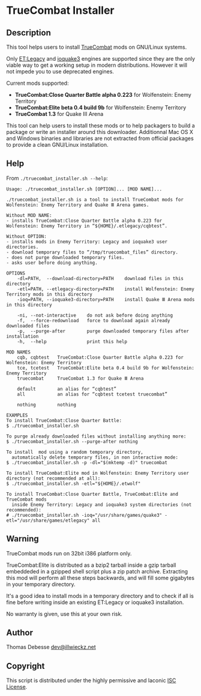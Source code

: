 TrueCombat Installer
====================

Description
-----------

This tool helps users to install [TrueCombat](http://truecombatelite.com/) mods on GNU/Linux systems.

Only [ET:Legacy](http://etlegacy.com/) and [ioquake3](http://ioquake3.org/) engines are supported since they are the only viable way to get a working setup in modern distributions. However it will not impede you to use deprecated engines.

Current mods supported:

* **TrueCombat:Close Quarter Battle alpha 0.223** for Wolfenstein: Enemy Territory
* **TrueCombat:Elite beta 0.4 build 9b** for Wolfenstein: Enemy Territory
* **TrueCombat 1.3** for Quake Ⅲ Arena

This tool can help users to install these mods or to help packagers to build a package or write an installer around this downloader.
Additionnal Mac OS X and Windows binaries and libraries are not extracted from official packages to provide a clean GNU/Linux installation.

Help
----

From `./truecombat_installer.sh --help`:

```
Usage: ./truecombat_installer.sh [OPTION]... [MOD NAME]...

./truecombat_installer.sh is a tool to install TrueCombat mods for Wolfenstein: Enemy Territory and Quake Ⅲ Arena games.

Without MOD NAME:
- installs TrueCombat:Close Quarter Battle alpha 0.223 for Wolfenstein: Enemy Territory in “${HOME}/.etlegacy/cqbtest”.

Without OPTION:
- installs mods in Enemy Territory: Legacy and ioquake3 user directories.
- download temporary files to “/tmp/truecombat_files” directory.
- does not purge downloaded temporary files.
- asks user before doing anything.

OPTIONS
	-dl=PATH,  --download-directory=PATH    download files in this directory
	-etl=PATH, --etlegacy-directory=PATH    install Wolfenstein: Enemy Territory mods in this directory
	-ioq=PATH, --ioquake3-directory=PATH    install Quake Ⅲ Arena mods in this directory

	-ni, --not-interactive    do not ask before doing anything
	-f,  --force-redownload   force to download again already downloaded files
	-p,  --purge-after        purge downloaded temporary files after installation
	-h,  --help               print this help

MOD NAMES
	cqb, cqbtest   TrueCombat:Close Quarter Battle alpha 0.223 for Wolfenstein: Enemy Territory
	tce, tcetest   TrueCombat:Elite beta 0.4 build 9b for Wolfenstein: Enemy Territory
	truecombat     TrueCombat 1.3 for Quake Ⅲ Arena

	default        an alias for “cqbtest”
	all            an alias for “cqbtest tcetest truecombat”

	nothing        nothing

EXAMPLES
To install TrueCombat:Close Quarter Battle:
$ ./truecombat_installer.sh

To purge already downloaded files without installing anything more:
$ ./truecombat_installer.sh --purge-after nothing

To install  mod using a random temporary directory,
  automatically delete temporary files, in non interactive mode:
$ ./truecombat_installer.sh -p -dl="$(mktemp -d)" truecombat

To install TrueCombat:Elite mod in Wolfenstein: Enemy Territory user directory (not recommended at all):
$ ./truecombat_installer.sh -etl="${HOME}/.etwolf"

To install TrueCombat:Close Quarter Battle, TrueCombat:Elite and TrueCombat mods
  inside Enemy Territory: Legacy and ioquake3 system directories (not recommended):
# ./truecombat_installer.sh -ioq="/usr/share/games/quake3" -etl="/usr/share/games/etlegacy" all

```

Warning
-------

TrueCombat mods run on 32bit i386 platform only.

TrueCombat:Elite is distributed as a bzip2 tarball inside a gzip tarball embeddeded in a gzipped shell script plus a zip patch archive.
Extracting this mod will perform all these steps backwards, and will fill some gigabytes in your temporary directory.

It's a good idea to install mods in a temporary directory and to check if all is fine before writing inside an existing ET:Legacy or ioquake3 installation.

No warranty is given, use this at your own risk.

Author
------

Thomas Debesse <dev@illwieckz.net>

Copyright
---------

This script is distributed under the highly permissive and laconic [ISC License](COPYING.md).
